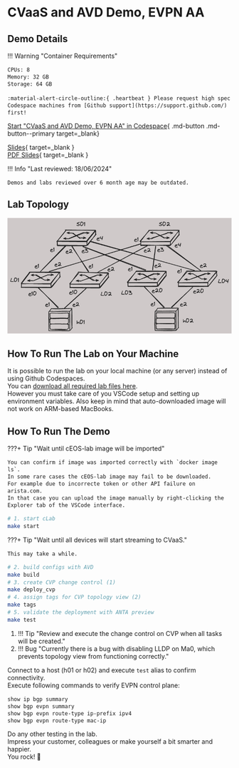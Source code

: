 # CVaaS and AVD Demo, EVPN AA

## Demo Details

!!! Warning "Container Requirements"

    CPUs: 8  
    Memory: 32 GB  
    Storage: 64 GB  

    :material-alert-circle-outline:{ .heartbeat } Please request high spec Codespace machines from [Github support](https://support.github.com/) first!

[Start "CVaaS and AVD Demo, EVPN AA" in Codespace](https://codespaces.new/{{gh.repository}}/tree/{{gh.branch}}?quickstart=1&devcontainer_path=.devcontainer%2Fcvaas-cvaas-and-avd-demo--evpn-aa%2Fdevcontainer.json){ .md-button .md-button--primary target=_blank}

[Slides](https://{{gh.org_name}}.github.io/{{gh.repo_name}}/slides/cvaas-cvaas-and-avd-demo--evpn-aa.html){ target=_blank }  
[PDF Slides](https://{{gh.org_name}}.github.io/{{gh.repo_name}}/pdfs/cvaas-cvaas-and-avd-demo--evpn-aa.pdf){ target=_blank }  

!!! Info "Last reviewed: 18/06/2024"

    Demos and labs reviewed over 6 month age may be outdated.

## Lab Topology

![lab topology](assets/img/topos/small-l3ls-aa.png)

## How To Run The Lab on Your Machine

It is possible to run the lab on your local machine (or any server) instead of using Github Codespaces.  
You can [download all required lab files here](https://arista-netdevops-community.github.io/one-click-se-demos/lab_archives/cvaas-cvaas-and-avd-demo--evpn-aa.tar.gz).  
However you must take care of you VSCode setup and setting up environment variables. Also keep in mind that auto-downloaded image will not work on ARM-based MacBooks.

## How To Run The Demo

???+ Tip "Wait until cEOS-lab image will be imported"

    You can confirm if image was imported correctly with `docker image ls`.  
    In some rare cases the cEOS-lab image may fail to be downloaded.
    For example due to incorrecte token or other API failure on arista.com.  
    In that case you can upload the image manually by right-clicking the Explorer tab of the VSCode interface.

```bash
# 1. start cLab
make start
```

???+ Tip "Wait until all devices will start streaming to CVaaS."

    This may take a while.

```bash
# 2. build configs with AVD
make build
# 3. create CVP change control (1)
make deploy_cvp
# 4. assign tags for CVP topology view (2)
make tags
# 5. validate the deployment with ANTA preview
make test
```

1. !!! Tip "Review and execute the change control on CVP when all tasks will be created."
2. !!! Bug "Currently there is a bug with disabling LLDP on Ma0, which prevents topology view from functioning correctly."

Connect to a host (h01 or h02) and execute `test` alias to confirm connectivity.  
Execute following commands to verify EVPN control plane:

```text
show ip bgp summary
show bgp evpn summary
show bgp evpn route-type ip-prefix ipv4
show bgp evpn route-type mac-ip
```

Do any other testing in the lab.  
Impress your customer, colleagues or make yourself a bit smarter and happier.  
You rock! 🚀
